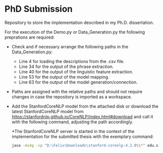 # PhD Submission

Repository to store the implementation described in my Ph.D. dissertation.

For the execution of the Demo.py or Data_Generation.py the following preprations are required:

* Check and if necessary arrange the following paths in the Data_Generation.py:
    * Line 4 for loading the descriptions from the .csv file.
    * Line 34 for the output of the phrase extraction.
    * Line 40 for the output of the linguistic feature extraction.
    * Line 53 for the output of the model mapping.
    * Line 63 for the output of the model generation/connection.
   
* Paths are assigned with the relative paths and should not require changes in case the repository is imported as a workspace.
   
* Add the StanfordCoreNLP model from the attached disk or download the latest StanfordCoreNLP model from https://stanfordnlp.github.io/CoreNLP/index.html#download and call it with the following command, adjusting the path accordingly. 

    *The StanfordCoreNLP server is started in the context of the implementation for the submitted thesis with the exemplary command:
    ```.bash
    java -mx4g -cp "D:\Felix\Downloads\stanford-corenlp-4.2.0\\*" edu.stanford.nlp.pipeline.StanfordCoreNLPServer -port 9000
    ```
